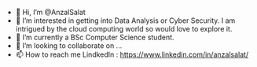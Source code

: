 - 👋 Hi, I’m @AnzalSalat
- 👀 I’m interested in getting into Data Analysis or Cyber Security. I am intrigued by the cloud computing world so would love to explore it.
- 🌱 I’m currently a BSc Computer Science student. 
- 💞️ I’m looking to collaborate on ...
- 📫 How to reach me LindkedIn : https://www.linkedin.com/in/anzalsalat/

<!---
AnzalSalat/AnzalSalat is a ✨ special ✨ repository because its `README.md` (this file) appears on your GitHub profile.
You can click the Preview link to take a look at your changes.
--->
